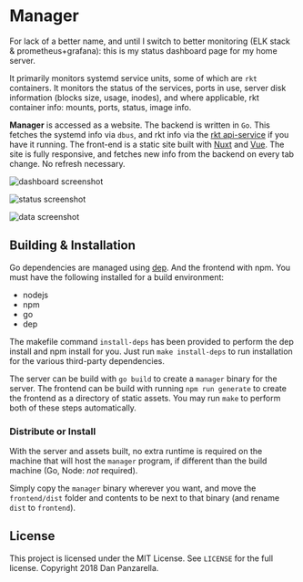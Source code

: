 Manager
=======

For lack of a better name, and until I switch to better monitoring (ELK stack & prometheus+grafana): this is my status dashboard page for my home server.

It primarily monitors systemd service units, some of which are `rkt` containers. It monitors the status of the services, ports in use, server disk information (blocks size, usage, inodes), and where applicable, rkt container info: mounts, ports, status, image info.

**Manager** is accessed as a website. The backend is written in `Go`. This fetches the systemd info via `dbus`, and rkt info via the [rkt api-service](https://coreos.com/rkt/docs/latest/subcommands/api-service.html) if you have it running. The front-end is a static site built with [Nuxt](https://nuxtjs.org/) and [Vue](https://vuejs.org/). The site is fully responsive, and fetches new info from the backend on every tab change. No refresh necessary.

![dashboard screenshot](https://raw.githubusercontent.com/pzl/manager/assets/main.png)

![status screenshot](https://raw.githubusercontent.com/pzl/manager/assets/svc.png)

![data screenshot](https://raw.githubusercontent.com/pzl/manager/assets/data.png)

Building & Installation
-------------

Go dependencies are managed using [dep](https://golang.github.io/dep/). And the frontend with npm. You must have the following installed for a build environment:

- nodejs
- npm
- go
- dep

The makefile command `install-deps` has been provided to perform the dep install and npm install for you. Just run `make install-deps` to run installation for the various third-party dependencies.

The server can be build with `go build` to create a `manager` binary for the server. The frontend can be build with running `npm run generate` to create the frontend as a directory of static assets. You may run `make` to perform both of these steps automatically.

### Distribute or Install

With the server and assets built, no extra runtime is required on the machine that will host the `manager` program, if different than the build machine (Go, Node: _not_ required).

Simply copy the `manager` binary wherever you want, and move the `frontend/dist` folder and contents to be next to that binary (and rename `dist` to `frontend`).


License
--------

This project is licensed under the MIT License. See `LICENSE` for the full license. Copyright 2018 Dan Panzarella.